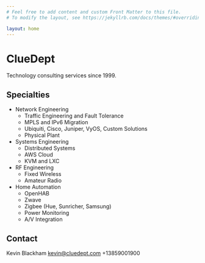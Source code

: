 ```yaml
---
# Feel free to add content and custom Front Matter to this file.
# To modify the layout, see https://jekyllrb.com/docs/themes/#overriding-theme-defaults

layout: home
---
```

# ClueDept

Technology consulting services since 1999.

Specialties
-----------

* Network Engineering
  * Traffic Engineering and Fault Tolerance
  * MPLS and IPv6 Migration
  * Ubiquiti, Cisco, Juniper, VyOS, Custom Solutions
  * Physical Plant
* Systems Engineering
  * Distributed Systems
  * AWS Cloud
  * KVM and LXC
* RF Engineering
  * Fixed Wireless
  * Amateur Radio
* Home Automation
  * OpenHAB
  * Zwave
  * Zigbee (Hue, Sunricher, Samsung)
  * Power Monitoring
  * A/V Integration

Contact
-------
Kevin Blackham <kevin@cluedept.com> +13859001900
